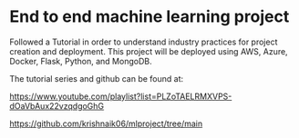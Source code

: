 # End to end machine learning project

Followed a Tutorial in order to understand industry practices for project creation and deployment. This project will be deployed using AWS, Azure, Docker, Flask, Python, and MongoDB.

The tutorial series and github can be found at:

https://www.youtube.com/playlist?list=PLZoTAELRMXVPS-dOaVbAux22vzqdgoGhG

https://github.com/krishnaik06/mlproject/tree/main
